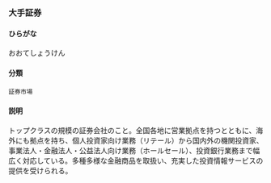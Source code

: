 <div style="display:none;">

## [あ行](securities-terms?id=あ行)

</div>

### 大手証券

#### ひらがな

おおてしょうけん

#### 分類

`証券市場`

#### 説明

トップクラスの規模の証券会社のこと。全国各地に営業拠点を持つとともに、海外にも拠点を持ち、個人投資家向け業務（リテール）から国内外の機関投資家、事業法人・金融法人・公益法人向け業務（ホールセール）、投資銀行業務まで幅広く対応している。多種多様な金融商品を取扱い、充実した投資情報サービスの提供を受けられる。

<div style="display:none;">

## [か行](securities-terms?id=か行)
## [さ行](securities-terms?id=さ行)
## [た行](securities-terms?id=た行)
## [な行](securities-terms?id=な行)
## [は行](securities-terms?id=は行)
## [ま行](securities-terms?id=ま行)
## [や行](securities-terms?id=や行)
## [ら行](securities-terms?id=ら行)
## [わ行](securities-terms?id=わ行)
## [英数字・記号](securities-terms?id=英数字・記号)

</div>

